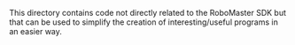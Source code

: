 This directory contains code not directly related to the RoboMaster SDK but that
can be used to simplify the creation of interesting/useful programs in an easier
way.